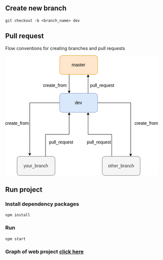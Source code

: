 ## Create new branch

```
git checkout -b <branch_name> dev
```

## Pull request

Flow conventions for creating branches and pull requests

![pull request flow](src/components/asses/flow.png)

## Run project

### Install dependency packages

```
npm install
```

### Run

```
npm start
```

### Graph of web project <a href="https://www.mindmeister.com/map/2463148031">click here</a>
